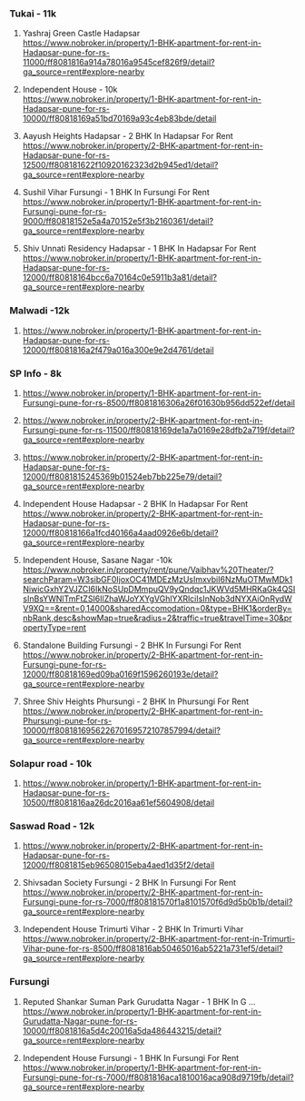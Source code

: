 ### Tukai - 11k
1. Yashraj Green Castle Hadapsar <br/>
https://www.nobroker.in/property/1-BHK-apartment-for-rent-in-Hadapsar-pune-for-rs-11000/ff8081816a914a78016a9545cef826f9/detail?ga_source=rent#explore-nearby

2. Independent House - 10k <br/>
https://www.nobroker.in/property/1-BHK-apartment-for-rent-in-Hadapsar-pune-for-rs-10000/ff80818169a51bd70169a93c4eb83bde/detail

3. Aayush Heights Hadapsar - 2 BHK In Hadapsar For Rent <br/>
https://www.nobroker.in/property/2-BHK-apartment-for-rent-in-Hadapsar-pune-for-rs-12500/ff808181622f10920162323d2b945ed1/detail?ga_source=rent#explore-nearby

4. Sushil Vihar Fursungi - 1 BHK In Fursungi For Rent <br/>
https://www.nobroker.in/property/1-BHK-apartment-for-rent-in-Fursungi-pune-for-rs-9000/ff80818152e5a4a70152e5f3b2160361/detail?ga_source=rent#explore-nearby

5. Shiv Unnati Residency Hadapsar - 1 BHK In Hadapsar For Rent <br/>
https://www.nobroker.in/property/1-BHK-apartment-for-rent-in-Hadapsar-pune-for-rs-12000/ff80818164bcc6a70164c0e5911b3a81/detail?ga_source=rent#explore-nearby

### Malwadi -12k
1. https://www.nobroker.in/property/1-BHK-apartment-for-rent-in-Hadapsar-pune-for-rs-12000/ff8081816a2f479a016a300e9e2d4761/detail

### SP Info - 8k
1. https://www.nobroker.in/property/1-BHK-apartment-for-rent-in-Fursungi-pune-for-rs-8500/ff8081816306a26f01630b956dd522ef/detail

2. https://www.nobroker.in/property/2-BHK-apartment-for-rent-in-Fursungi-pune-for-rs-11500/ff80818169de1a7a0169e28dfb2a719f/detail?ga_source=rent#explore-nearby

3. https://www.nobroker.in/property/2-BHK-apartment-for-rent-in-Hadapsar-pune-for-rs-12000/ff8081815245369b01524eb7bb225e79/detail?ga_source=rent#explore-nearby

4. Independent House Hadapsar - 2 BHK In Hadapsar For Rent <br/>
https://www.nobroker.in/property/2-BHK-apartment-for-rent-in-Hadapsar-pune-for-rs-12000/ff80818166a1fcd40166a4aad0926e6b/detail?ga_source=rent#explore-nearby

5. Independent House, Sasane Nagar -10k <br/>
https://www.nobroker.in/property/rent/pune/Vaibhav%20Theater/?searchParam=W3sibGF0IjoxOC41MDEzMzUsImxvbiI6NzMuOTMwMDk1NiwicGxhY2VJZCI6IkNoSUpDMmpuQV9yQndqc1JKWVd5MHRKaGk4QSIsInBsYWNlTmFtZSI6IlZhaWJoYXYgVGhlYXRlciIsInNob3dNYXAiOnRydWV9XQ==&rent=0,14000&sharedAccomodation=0&type=BHK1&orderBy=nbRank,desc&showMap=true&radius=2&traffic=true&travelTime=30&propertyType=rent

6. Standalone Building Fursungi - 2 BHK In Fursungi For Rent <br/>
https://www.nobroker.in/property/2-BHK-apartment-for-rent-in-Fursungi-pune-for-rs-12000/ff80818169ed09ba0169f1596260193e/detail?ga_source=rent#explore-nearby

7. Shree Shiv Heights Phursungi - 2 BHK In Phursungi For Rent <br/>
https://www.nobroker.in/property/2-BHK-apartment-for-rent-in-Phursungi-pune-for-rs-10000/ff808181695622670169572107857994/detail?ga_source=rent#explore-nearby

### Solapur road - 10k
1. https://www.nobroker.in/property/1-BHK-apartment-for-rent-in-Hadapsar-pune-for-rs-10500/ff8081816aa26dc2016aa61ef5604908/detail

### Saswad Road - 12k
1. https://www.nobroker.in/property/2-BHK-apartment-for-rent-in-Hadapsar-pune-for-rs-12000/ff8081815eb96508015eba4aed1d35f2/detail

2. Shivsadan Society Fursungi - 2 BHK In Fursungi For Rent <br/>
https://www.nobroker.in/property/2-BHK-apartment-for-rent-in-Fursungi-pune-for-rs-7000/ff808181570f1a8101570f6d9d5b0b1b/detail?ga_source=rent#explore-nearby

3. Independent House Trimurti Vihar - 2 BHK In Trimurti Vihar  <br/>
https://www.nobroker.in/property/2-BHK-apartment-for-rent-in-Trimurti-Vihar-pune-for-rs-8500/ff8081816ab50465016ab5221a731ef5/detail?ga_source=rent#explore-nearby

### Fursungi
1. Reputed Shankar Suman Park Gurudatta Nagar - 1 BHK In G ... <br/>
https://www.nobroker.in/property/1-BHK-apartment-for-rent-in-Gurudatta-Nagar-pune-for-rs-10000/ff8081816a5d4c20016a5da486443215/detail?ga_source=rent#explore-nearby

2. Independent House Fursungi - 1 BHK In Fursungi For Rent <br/>
https://www.nobroker.in/property/1-BHK-apartment-for-rent-in-Fursungi-pune-for-rs-7000/ff8081816aca1810016aca908d9719fb/detail?ga_source=rent#explore-nearby
